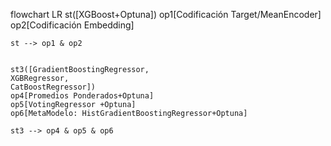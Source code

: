 flowchart LR
    st([XGBoost+Optuna])
    op1[Codificación Target/MeanEncoder]
    op2[Codificación Embedding]

    st --> op1 & op2


    st3([GradientBoostingRegressor, 
    XGBRegressor, 
    CatBoostRegressor])
    op4[Promedios Ponderados+Optuna]
    op5[VotingRegressor +Optuna]
    op6[MetaModelo: HistGradientBoostingRegressor+Optuna]

    st3 --> op4 & op5 & op6
